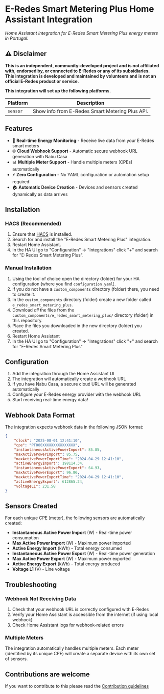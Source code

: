 # E-Redes Smart Metering Plus Home Assistant Integration

_Home Assistant integration for E-Redes Smart Metering Plus energy meters in Portugal._

## ⚠️ Disclaimer

**This is an independent, community-developed project and is not affiliated with, endorsed by, or connected to E-Redes or any of its subsidiaries. This integration is developed and maintained by volunteers and is not an official E-Redes product or service.**

**This integration will set up the following platforms.**

Platform | Description
-- | --
`sensor` | Show info from E-Redes Smart Metering Plus API.

## Features

- 🔄 **Real-time Energy Monitoring** - Receive live data from your E-Redes smart meters
- 🌐 **Cloud Webhook Support** - Automatic secure webhook URL generation with Nabu Casa
- 📊 **Multiple Meter Support** - Handle multiple meters (CPEs) automatically
- ⚡ **Zero Configuration** - No YAML configuration or automation setup required
- 🏠 **Automatic Device Creation** - Devices and sensors created dynamically as data arrives

## Installation

### HACS (Recommended)

1. Ensure that [HACS](https://hacs.xyz/) is installed.
2. Search for and install the "E-Redes Smart Metering Plus" integration.
3. Restart Home Assistant.
4. In the HA UI go to "Configuration" -> "Integrations" click "+" and search for "E-Redes Smart Metering Plus".

### Manual Installation

1. Using the tool of choice open the directory (folder) for your HA configuration (where you find `configuration.yaml`).
2. If you do not have a `custom_components` directory (folder) there, you need to create it.
3. In the `custom_components` directory (folder) create a new folder called `e_redes_smart_metering_plus`.
4. Download _all_ the files from the `custom_components/e_redes_smart_metering_plus/` directory (folder) in this repository.
5. Place the files you downloaded in the new directory (folder) you created.
6. Restart Home Assistant
7. In the HA UI go to "Configuration" -> "Integrations" click "+" and search for "E-Redes Smart Metering Plus"

## Configuration

1. Add the integration through the Home Assistant UI
2. The integration will automatically create a webhook URL
3. If you have Nabu Casa, a secure cloud URL will be generated automatically
4. Configure your E-Redes energy provider with the webhook URL
5. Start receiving real-time energy data!

## Webhook Data Format

The integration expects webhook data in the following JSON format:

```json
{
    "clock": "2025-08-01 12:41:10",
    "cpe": "PT000XXXXXXXXXXXXXXX",
    "instantaneousActivePowerImport": 85.85,
    "maxActivePowerImport": 85.75,
    "maxActivePowerImportTime": "2024-04-29 12:41:10",
    "activeEnergyImport": 198114.34,
    "instantaneousActivePowerExport": 64.93,
    "maxActivePowerExport": 96.86,
    "maxActivePowerExportTime": "2024-04-29 12:41:10",
    "activeEnergyExport": 612865.24,
    "voltageL1": 231.58
}
```

## Sensors Created

For each unique CPE (meter), the following sensors are automatically created:

- **Instantaneous Active Power Import** (W) - Real-time power consumption
- **Max Active Power Import** (W) - Maximum power imported
- **Active Energy Import** (kWh) - Total energy consumed
- **Instantaneous Active Power Export** (W) - Real-time power generation
- **Max Active Power Export** (W) - Maximum power exported  
- **Active Energy Export** (kWh) - Total energy produced
- **Voltage L1** (V) - Line voltage

## Troubleshooting

### Webhook Not Receiving Data

1. Check that your webhook URL is correctly configured with E-Redes
2. Verify your Home Assistant is accessible from the internet (if using local webhook)
3. Check Home Assistant logs for webhook-related errors

### Multiple Meters

The integration automatically handles multiple meters. Each meter (identified by its unique CPE) will create a separate device with its own set of sensors.

## Contributions are welcome

If you want to contribute to this please read the [Contribution guidelines](CONTRIBUTING.md)
